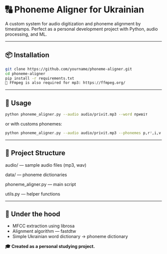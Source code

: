 # 🔠 Phoneme Aligner for Ukrainian

A custom system for audio digitization and phoneme alignment by timestamps. Perfect as a personal development project with Python, audio processing, and ML.

---

## 📦 Installation

```bash
git clone https://github.com/yourname/phoneme-aligner.git
cd phoneme-aligner
pip install -r requirements.txt
🔧 FFmpeg is also required for mp3: https://ffmpeg.org/
```
---

## 🚀 Usage

```bash
python phoneme_aligner.py --audio audio/privit.mp3 --word привіт
```

or with customs phonemes:

```bash
python phoneme_aligner.py --audio audio/privit.mp3 --phonemes p,rʲ,i,vʲ,i,t
```
---

## 📂 Project Structure

audio/ — sample audio files (mp3, wav)

data/ — phoneme dictionaries

phoneme_aligner.py — main script

utils.py — helper functions

---

## 📌 Under the hood

- MFCC extraction using librosa
- Alignment algorithm — fastdtw
- Simple Ukrainian word dictionary → phoneme dictionary

**🎓 Created as a personal studying project.**

